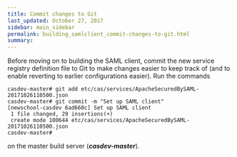 ```yaml
---
title: Commit changes to Git
last_updated: October 27, 2017
sidebar: main_sidebar
permalink: building_samlclient_commit-changes-to-git.html
summary:
---
```


Before moving on to building the SAML client, commit the new service registry definition file to Git to make changes easier to keep track of (and to enable reverting to earlier configurations easier). Run the commands

```console
casdev-master# git add etc/cas/services/ApacheSecuredBySAML-20171026110500.json
casdev-master# git commit -m "Set up SAML client"
[newschool-casdev 6ad660c] Set up SAML client
 1 file changed, 29 insertions(+)
 create mode 100644 etc/cas/services/ApacheSecuredBySAML-20171026110500.json
casdev-master#  
```

on the master build server (***casdev-master***).
